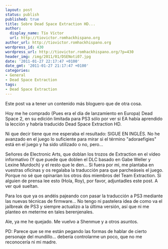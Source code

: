 ```yaml
---
layout: post
status: publish
published: true
title: Sobre Dead Space Extraction HD...
author:
  display_name: Tío Víctor
  url: http://tiovictor.romhackhispano.org
author_url: http://tiovictor.romhackhispano.org
wordpress_id: 430
wordpress_url: http://tiovictor.romhackhispano.org/?p=430
header_img: /img/2011/01/DSENoti07.jpg
date: '2011-01-27 22:17:47 +0100'
date_gmt: '2011-01-27 21:17:47 +0100'
categories:
- General
- Dead Space Extraction
tags:
- Dead Space Extraction
---
```

Este post va a tener un contenido más bloguero que de otra cosa.

Hoy me he comprado (Pues era el día de lanzamiento en Europa) Dead Space 2, 
en su edición limitada para PS3 sólo por ver si EA había aprendido la lección y 
habría traducido Dead Space Extraction HD.

Ni que decir tiene que me esperaba el resultado: SIGUE EN INGLÉS. No he avanzado 
en el juego lo suficiente para mirar si el término "adoraefigies" está en el 
juego y ha sido utilizado o no, pero...

Señores de Electronic Arts, que doblan los trozos de Extraction en el vídeo 
informativo (Y que puede que doblen el DLC basado en Gabe Weller y Lexine 
Murdoch) y el resto que le den... Si fuera por mi, me plantaba en vuestras 
oficinas y os regalaba la traducción para que parcheáseis el juego. Porque no sé 
que opinarían los otros dos miembros del Team Extraction. Si alguien de prensa 
lee esto (Hola, Roy), por favor, adjuntadles este post. A ver qué sueltan.

Para los que ya os andéis pajeando con pasar la traducción a PS3 mediante las 
nuevas técnicas de firmware... No tengo ni pastelera idea de como va el jailbreak 
de PS3 y siempre actualizo a la última versión, así que ni me planteo en meterme 
en tales berenjenales.

Ale, ya me he quejado. Me vuelvo a Shenmue y a otros asuntos.

PD: Parece que se me están pegando las formas de hablar de cierto personaje del 
mundillo... debería controlarme un poco, que no me reconocería ni mi madre.
